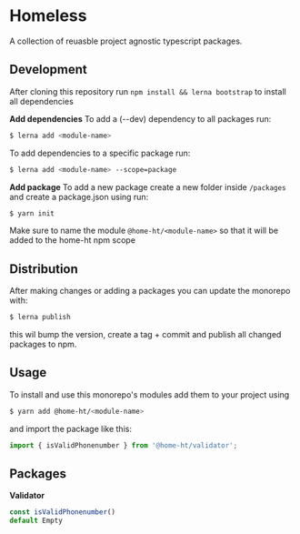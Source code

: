# Homeless
A collection of reuasble project agnostic typescript packages.

## Development
After cloning this repository run `npm install && lerna bootstrap` to install all dependencies

**Add dependencies**
To add a (--dev) dependency to all packages run:
```sh
$ lerna add <module-name>
```

To add dependencies to a specific package run:
```sh
$ lerna add <module-name> --scope=package
```
**Add package**
To add a new package create a new folder inside `/packages` and create a package.json using run:
```sh
$ yarn init
```
Make sure to name the module `@home-ht/<module-name>` so that it will be added to the home-ht npm scope
## Distribution
After making changes or adding a packages you can update the monorepo with:
```sh
$ lerna publish
```
this wil bump the version, create a tag + commit and publish all changed packages to npm.

## Usage
To install and use this monorepo's modules add them to your project using
```sh
$ yarn add @home-ht/<module-name>
```
and import the package like this:
```typescript
import { isValidPhonenumber } from '@home-ht/validator';
```
## Packages

**Validator**
```typescript
const isValidPhonenumber()
default Empty
```
